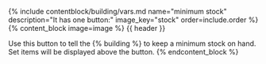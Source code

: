 {% include contentblock/building/vars.md name="minimum stock" description="It has one button:" image_key="stock" order=include.order %}
{% content_block image=image %}
{{ header }}

Use this button to tell the {% building %} to keep a minimum stock on hand. Set items will be displayed above the button.
{% endcontent_block %}
